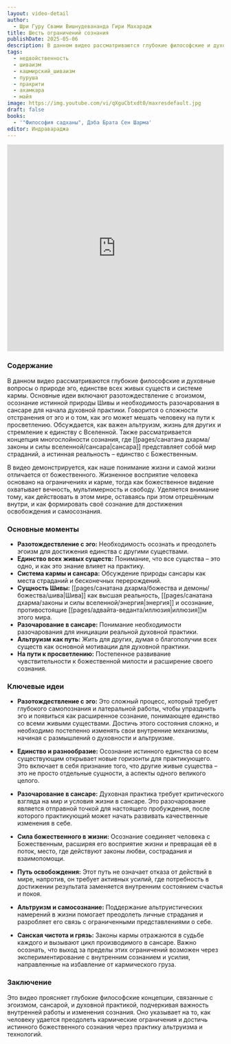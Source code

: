 ```yaml
---
layout: video-detail
author:
  - Шри Гуру Свами Вишнудевананда Гири Махарадж
title: Шесть ограничений сознания
publishDate: 2025-05-06
description: В данном видео рассматриваются глубокие философские и духовные вопросы о природе эго, единстве всех живых существ и системе кармы. Основные идеи включают разотождествление с эгоизмом, осознание истинной природы Шивы и необходимость разочарования в сансаре для начала духовной практики
tags:
  - недвойственность
  - шиваизм
  - кашмирский_шиваизм
  - пуруша
  - пракрити
  - ахамкара
  - майя
image: https://img.youtube.com/vi/qXguCbtxdt0/maxresdefault.jpg
draft: false
books:
  - '"Философия садханы", Дэба Брата Сен Шарма'
editor: Индравараджа
---
```


<iframe width="100%" height="480px" src="https://www.youtube.com/embed/qXguCbtxdt0" title="YouTube video player" frameborder="0" allow="accelerometer; autoplay; clipboard-write; encrypted-media; gyroscope; picture-in-picture; web-share" referrerpolicy="strict-origin-when-cross-origin" allowfullscreen></iframe>

### Содержание
В данном видео рассматриваются глубокие философские и духовные вопросы о природе эго, единстве всех живых существ и системе кармы. Основные идеи включают разотождествление с эгоизмом, осознание истинной природы Шивы и необходимость разочарования в сансаре для начала духовной практики. Говорится о сложности отстранения от эго и о том, как эго может мешать человеку на пути к просветлению. Обсуждается, как важен альтруизм, жизнь для других и стремление к единству с Вселенной. Также рассматривается концепция многослойности сознания, где [[pages/санатана дхарма/законы и силы вселенной/сансара|сансара]] представляет собой мир страданий, а истинная реальность – единство с Божественным.

В видео демонстрируется, как наше понимание жизни и самой жизни отличается от божественного. Жизненное восприятие человека основано на ограничениях и карме, тогда как божественное видение охватывает вечность, мультимерность и свободу. Уделяется внимание тому, как действовать в этом мире, оставаясь при этом отрешённым внутри, и как формировать своё сознание для достижения освобождения и самосознания.

### Основные моменты

- **Разотождествление с эго:** Необходимость осознать и преодолеть эгоизм для достижения единства с другими существами.
- **Единство всех живых существ:** Понимание, что все существа – это одно, и как это знание влияет на практику.
- **Система кармы и сансара:** Обсуждение природы сансары как места страданий и бесконечных перерождений.
- **Сущность Шивы:** [[pages/санатана дхарма/божества и демоны/божества/шива|Шива]] как высшая реальность, [[pages/санатана дхарма/законы и силы вселенной/энергия|энергия]] и осознание, противостоящие [[pages/адвайта-веданта/иллюзия|иллюзия]]м этого мира.
- **Разочарование в сансаре:** Понимание необходимости разочарования для инициации реальной духовной практики.
- **Альтруизм как путь:** Жить для других, думая о благополучии всех существ как основной мотивации для духовной практики.
- **На пути к просветлению:** Постепенное развивание чувствительности к божественной милости и расширение своего сознания.

### Ключевые идеи

- **Разотождествление с эго:** Это сложный процесс, который требует глубокого самопознания и латеральной работы, чтобы упразднить эго и появиться как расширенное сознание, понимающее единство со всеми живыми существами. Достичь этого состояния сложно, и необходимо постепенно изменять свои внутренние механизмы, начиная с размышлений о духовности и альтруизме.
    
- **Единство и разнообразие:** Осознание истинного единства со всем существующим открывает новые горизонты для практикующего. Это включает в себя признание того, что другие живые существа – это не просто отдельные сущности, а аспекты одного великого целого.
    
- **Разочарование в сансаре:** Духовная практика требует критического взгляда на мир и условия жизни в сансаре. Это разочарование является отправной точкой для настоящего пробуждения, после которого практикующий может начать развивать качественные изменения в себе.
    
- **Сила божественного в жизни:** Осознание соединяет человека с Божественным, расширяя его восприятие жизни и превращая её в поток, место, где действуют законы любви, сострадания и взаимопомощи.
    
- **Путь освобождения:** Этот путь не означает отказа от действий в мире, напротив, он требует активных усилий, где потребность в достижении результата заменяется внутренним состоянием счастья и покоя.
    
- **Альтруизм и самосознание:** Поддержание альтруистических намерений в жизни помогает преодолеть личные страдания и разробляет его связь с ограниченными представлениями о себе.
    
- **Санская чистота и грязь:** Законы кармы отражаются в судьбе каждого и вызывают цикл производимого в сансаре. Важно осознать, что выход за пределы этих ограничений возможен через экспериментирование с внутренним сознанием и усилия, направленные на избавление от кармического груза.
    

### Заключение

Это видео проясняет глубокие философские концепции, связанные с эгоизмом, сансарой, и духовной практикой, подчеркивая важность внутренней работы и изменения сознания. Оно указывает на то, как человеку удается преодолеть кармические ограничения и достичь истинного божественного сознания через практику альтруизма и технологий.